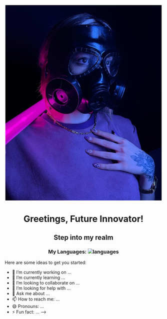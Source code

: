 <div align='center'> 
<img src='./BFKV0870.JPG' alt='image' width='500px' /> 
  <h1> Greetings, Future Innovator! </h1>
  <h2> Step into my realm </h2>

  <h3> My Languages: <img src='./skillicons.dev/icons?i=html,css,js' alt='languages'/>
  </h3>
  
  
  
  </div>

Here are some ideas to get you started:

- 🔭 I’m currently working on ...
- 🌱 I’m currently learning ...
- 👯 I’m looking to collaborate on ...
- 🤔 I’m looking for help with ...
- 💬 Ask me about ...
- 📫 How to reach me: ...
- 😄 Pronouns: ...
- ⚡ Fun fact: ...
-->
